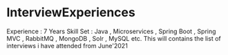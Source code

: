 # InterviewExperiences

Experience : 7 Years 
Skill Set : Java , Microservices , Spring Boot , Spring MVC , RabbitMQ , MongoDB , Solr , MySQL etc.
This will contains the list of interviews i have attended from June'2021
